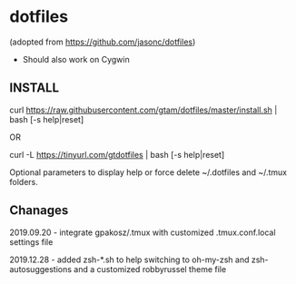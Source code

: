 # dotfiles
(adopted from https://github.com/jasonc/dotfiles)
- Should also work on Cygwin

## INSTALL ##
curl https://raw.githubusercontent.com/gtam/dotfiles/master/install.sh | bash [-s help|reset]

OR

curl -L https://tinyurl.com/gtdotfiles | bash [-s help|reset]

Optional parameters to display help or force delete ~/.dotfiles and ~/.tmux folders.

## Chanages ##
2019.09.20 - integrate gpakosz/.tmux with customized .tmux.conf.local settings file

2019.12.28 - added zsh-*.sh to help switching to oh-my-zsh and zsh-autosuggestions and a customized robbyrussel theme file
